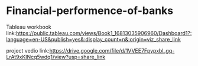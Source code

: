 # Financial-performence-of-banks


Tableau workbook link:https://public.tableau.com/views/Book1_16813035906960/Dashboard1?:language=en-US&publish=yes&:display_count=n&:origin=viz_share_link

project vedio link:https://drive.google.com/file/d/1VVEE7Fpypxbl_gq-LrAt9xKINcq5wdq1/view?usp=share_link
